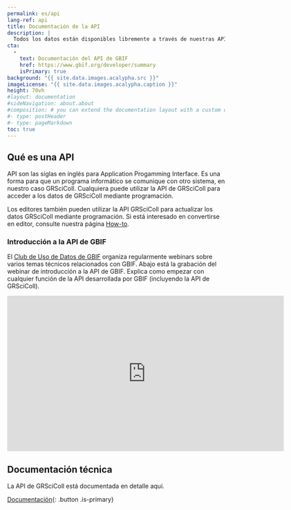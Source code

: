 ```yaml
---
permalink: es/api
lang-ref: api
title: Documentación de la API
description: |
  Todos los datos están disponibles libremente a través de nuestras API
cta:
  - 
    text: Documentación del API de GBIF
    href: https://www.gbif.org/developer/summary
    isPrimary: true
background: "{{ site.data.images.acalypha.src }}"
imageLicense: "{{ site.data.images.acalypha.caption }}"
height: 70vh
#layout: documentation
#sideNavigation: about.about
#composition: # you can extend the documentation layout with a custom composition
#- type: postHeader
#- type: pageMarkdown
toc: true
---
```


## Qué es una API

API son las siglas en inglés para Application Progamming Interface. Es una forma para que un programa informático se comunique con otro sistema, en nuestro caso GRSciColl. Cualquiera puede utilizar la API de GRSciColl para acceder a los datos de GRSciColl mediante programación.

Los editores también pueden utilizar la API GRSciColl para actualizar los datos GRSciColl mediante programación. Si está interesado en convertirse en editor, consulte nuestra página [How-to](/es/how-to#convertirse-en-editor).

### Introducción a la API de GBIF

El [Club de Uso de Datos de GBIF](https://www.gbif.org/data-use-club) organiza regularmente webinars sobre varios temas técnicos relacionados con GBIF. Abajo está la grabación del webinar de introducción a la API de GBIF. Explica como empezar con cualquier función de la API desarrollada por GBIF (incluyendo la API de GRSciColl).

<iframe title="vimeo-player" src="https://player.vimeo.com/video/797699677?h=e9fb58d307" width="640" height="360" frameborder="0" allowfullscreen></iframe>

## Documentación técnica

La API de GRSciColl está documentada en detalle aquí.

[Documentación](https://gbif.org/developer/registry#collections){: .button .is-primary}

